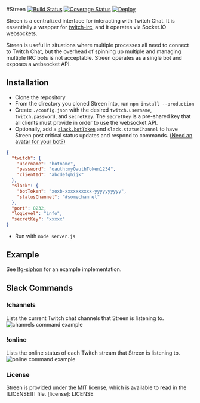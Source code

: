 #Streen [![Build Status](https://travis-ci.org/SupportClass/streen.svg?branch=master)](https://travis-ci.org/SupportClass/streen) [![Coverage Status](https://coveralls.io/repos/github/SupportClass/streen/badge.svg?branch=master)](https://coveralls.io/github/SupportClass/streen?branch=master)
[![Deploy](https://www.herokucdn.com/deploy/button.svg)](https://heroku.com/deploy)  

Streen is a centralized interface for interacting with Twitch Chat. It is essentially a wrapper for 
[twitch-irc](https://github.com/twitch-irc/twitch-irc), and it operates via Socket.IO websockets.

Streen is useful in situations where multiple processes all need to connect to Twitch Chat, 
but the overhead of spinning up multiple and managing multiple IRC bots is not acceptable. 
Streen operates as a single bot and exposes a websocket API.

## Installation
- Clone the repository
- From the directory you cloned Streen into, run `npm install --production`
- Create `./config.json` with the desired `twitch.username`, `twitch.password`, and `secretKey`. 
The `secretKey` is a pre-shared key that all clients must provide in order to use the websocket API.
- Optionally, add a [`slack.botToken`](https://my.slack.com/services/new/bot) and `slack.statusChannel` 
to have Streen post critical status updates and respond to commands. 
[(Need an avatar for your bot?)](http://i.imgur.com/7LNvGeK.jpg)
```json
{
  "twitch": {
    "username": "botname",
    "password": "oauth:myOauthToken1234",
    "clientId": "abcdefghijk"
  },
  "slack": {
    "botToken": "xoxb-xxxxxxxxxx-yyyyyyyyyy",
    "statusChannel": "#somechannel"
  },
  "port": 8232,
  "logLevel": "info",
  "secretKey": "xxxxx"
}
```
- Run with `node server.js`

## Example
See [lfg-siphon](https://github.com/SupportClass/lfg-siphon) for an example implementation.

## Slack Commands
### !channels
Lists the current Twitch chat channels that Streen is listening to.  
![channels command example](https://i.imgur.com/072ECjo.png)

### !online
Lists the online status of each Twitch stream that Streen is listening to.  
![online command example](https://i.imgur.com/TMiOISh.png)

### License
Streen is provided under the MIT license, which is available to read in the [LICENSE][] file.
[license]: LICENSE
